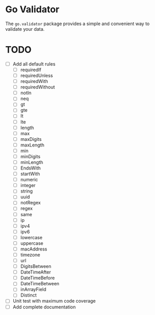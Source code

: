 # Go Validator

The `go.validator` package provides a simple and convenient way to validate your data.

# TODO

- [ ] Add all default rules
  - [ ] requiredIf
  - [ ] requiredUnless
  - [ ] requiredWith
  - [ ] requiredWithout
  - [ ] notIn
  - [ ] neq
  - [ ] gt
  - [ ] gte
  - [ ] lt
  - [ ] lte
  - [ ] length
  - [ ] max
  - [ ] maxDigits
  - [ ] maxLength
  - [ ] min
  - [ ] minDigits
  - [ ] minLength
  - [ ] EndsWith
  - [ ] startWith
  - [ ] numeric
  - [ ] integer
  - [ ] string
  - [ ] uuid
  - [ ] notRegex
  - [ ] regex
  - [ ] same
  - [ ] ip
  - [ ] ipv4
  - [ ] ipv6
  - [ ] lowercase
  - [ ] uppercase
  - [ ] macAddress
  - [ ] timezone
  - [ ] url
  - [ ] DigitsBetween
  - [ ] DateTimeAfter
  - [ ] DateTimeBefore
  - [ ] DateTimeBetween
  - [ ] inArrayField
  - [ ] Distinct
- [ ] Unit test with maximum code coverage
- [ ] Add complete documentation
